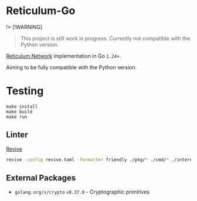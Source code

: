 # Reticulum-Go

!> [!WARNING]  
> This project is still work in progress. Currently not compatible with the Python version.

[Reticulum Network](https://github.com/markqvist/Reticulum) implementation in Go `1.24+`.

Aiming to be fully compatible with the Python version. 

# Testing

```
make install
make build
make run
```

## Linter

[Revive](https://github.com/mgechev/revive)

```bash
revive -config revive.toml -formatter friendly ./pkg/* ./cmd/* ./internal/*
```

## External Packages

- `golang.org/x/crypto` `v0.37.0` - Cryptographic primitives